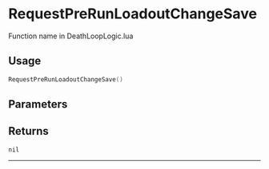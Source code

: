# RequestPreRunLoadoutChangeSave
Function name in DeathLoopLogic.lua
## Usage
```lua
RequestPreRunLoadoutChangeSave()
```
## Parameters

## Returns
`nil`

---